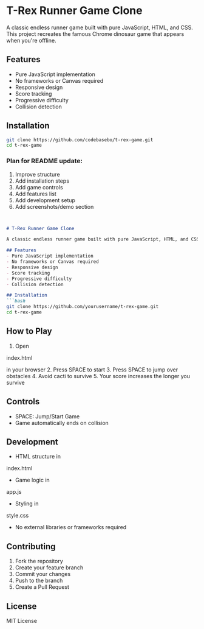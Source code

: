 # T-Rex Runner Game Clone

A classic endless runner game built with pure JavaScript, HTML, and CSS. This project recreates the famous Chrome dinosaur game that appears when you're offline.

## Features
- Pure JavaScript implementation
- No frameworks or Canvas required
- Responsive design
- Score tracking
- Progressive difficulty
- Collision detection

## Installation
```bash
git clone https://github.com/codebasebo/t-rex-game.git
cd t-rex-game
```

### Plan for README update:
1. Improve structure
2. Add installation steps
3. Add game controls
4. Add features list
5. Add development setup
6. Add screenshots/demo section

```markdown


# T-Rex Runner Game Clone

A classic endless runner game built with pure JavaScript, HTML, and CSS. This project recreates the famous Chrome dinosaur game that appears when you're offline.

## Features
- Pure JavaScript implementation
- No frameworks or Canvas required
- Responsive design
- Score tracking
- Progressive difficulty
- Collision detection

## Installation
```bash
git clone https://github.com/yourusername/t-rex-game.git
cd t-rex-game
```

## How to Play
1. Open 

index.html

 in your browser
2. Press SPACE to start
3. Press SPACE to jump over obstacles
4. Avoid cacti to survive
5. Your score increases the longer you survive

## Controls
- SPACE: Jump/Start Game
- Game automatically ends on collision

## Development
- HTML structure in 

index.html


- Game logic in 

app.js


- Styling in 

style.css


- No external libraries or frameworks required


## Contributing
1. Fork the repository
2. Create your feature branch
3. Commit your changes
4. Push to the branch
5. Create a Pull Request

## License
MIT License
```